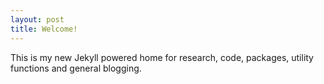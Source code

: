 ```yaml
---
layout: post
title: Welcome!
---
```


This is my new Jekyll powered home for research, code, packages, utility functions and general blogging. 

